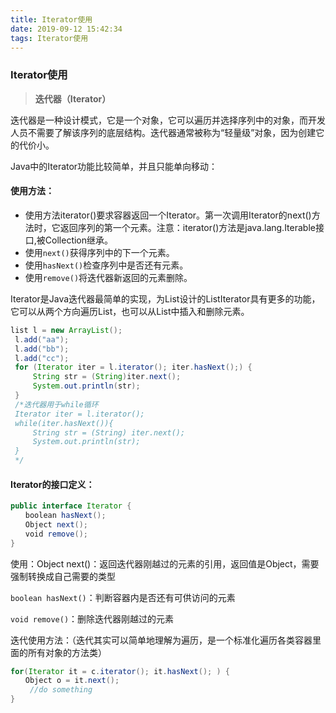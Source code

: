 ```yaml
---
title: Iterator使用
date: 2019-09-12 15:42:34
tags: Iterator使用
---
```


### Iterator使用

> **迭代器（Iterator）**

迭代器是一种设计模式，它是一个对象，它可以遍历并选择序列中的对象，而开发人员不需要了解该序列的底层结构。迭代器通常被称为“轻量级”对象，因为创建它的代价小。

Java中的Iterator功能比较简单，并且只能单向移动：

#### 使用方法：

- 使用方法iterator()要求容器返回一个Iterator。第一次调用Iterator的next()方法时，它返回序列的第一个元素。注意：iterator()方法是java.lang.Iterable接口,被Collection继承。
- 使用`next()`获得序列中的下一个元素。
- 使用`hasNext()`检查序列中是否还有元素。
- 使用`remove()`将迭代器新返回的元素删除。

Iterator是Java迭代器最简单的实现，为List设计的ListIterator具有更多的功能，它可以从两个方向遍历List，也可以从List中插入和删除元素。

```java
list l = new ArrayList();
 l.add("aa");
 l.add("bb");
 l.add("cc");
 for (Iterator iter = l.iterator(); iter.hasNext();) {
     String str = (String)iter.next();
     System.out.println(str);
 }
 /*迭代器用于while循环
 Iterator iter = l.iterator();
 while(iter.hasNext()){
     String str = (String) iter.next();
     System.out.println(str);
 }
 */
```

#### **Iterator的接口定义：**

```java
public interface Iterator {  
　　boolean hasNext();  
　　Object next();  
　　void remove();  
} 
```



使用：Object next()：返回迭代器刚越过的元素的引用，返回值是Object，需要强制转换成自己需要的类型

`boolean hasNext()`：判断容器内是否还有可供访问的元素

`void remove()`：删除迭代器刚越过的元素

迭代使用方法：（迭代其实可以简单地理解为遍历，是一个标准化遍历各类容器里面的所有对象的方法类）

```java
for(Iterator it = c.iterator(); it.hasNext(); ) {  
　　Object o = it.next();  
　　 //do something  
} 
```

